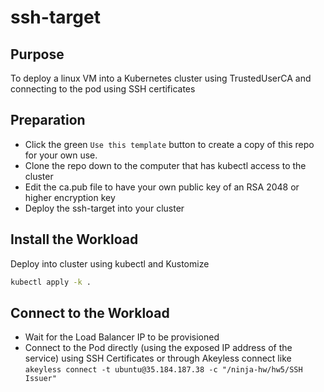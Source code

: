 # ssh-target

## Purpose

To deploy a linux VM into a Kubernetes cluster using TrustedUserCA and connecting to the pod using SSH certificates

## Preparation

- Click the green `Use this template` button to create a copy of this repo for your own use.
- Clone the repo down to the computer that has kubectl access to the cluster
- Edit the ca.pub file to have your own public key of an RSA 2048 or higher encryption key
- Deploy the ssh-target into your cluster

## Install the Workload

Deploy into cluster using kubectl and Kustomize

```sh
kubectl apply -k .
```

## Connect to the Workload

- Wait for the Load Balancer IP to be provisioned
- Connect to the Pod directly (using the exposed IP address of the service) using SSH Certificates or through Akeyless connect like `akeyless connect -t ubuntu@35.184.187.38 -c "/ninja-hw/hw5/SSH Issuer"`
